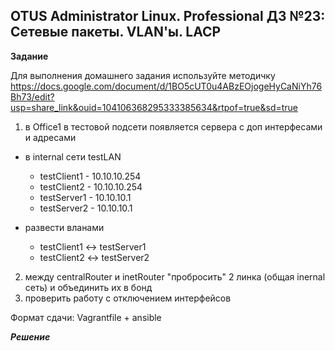 ## OTUS Administrator Linux. Professional ДЗ №23: Сетевые пакеты. VLAN'ы. LACP

**Задание**

Для выполнения домашнего задания используйте методичку
https://docs.google.com/document/d/1BO5cUT0u4ABzEOjogeHyCaNiYh76Bh73/edit?usp=share_link&ouid=104106368295333385634&rtpof=true&sd=true

1. в Office1 в тестовой подсети появляется сервера с доп интерфесами и адресами

- в internal сети testLAN

  - testClient1 - 10.10.10.254
  - testClient2 - 10.10.10.254
  - testServer1 - 10.10.10.1
  - testServer2 - 10.10.10.1

- развести вланами
  - testClient1 <-> testServer1
  - testClient2 <-> testServer2

2. между centralRouter и inetRouter "пробросить" 2 линка (общая inernal сеть) и объединить их в бонд
3. проверить работу c отключением интерфейсов

Формат сдачи: Vagrantfile + ansible

**_Решение_**
